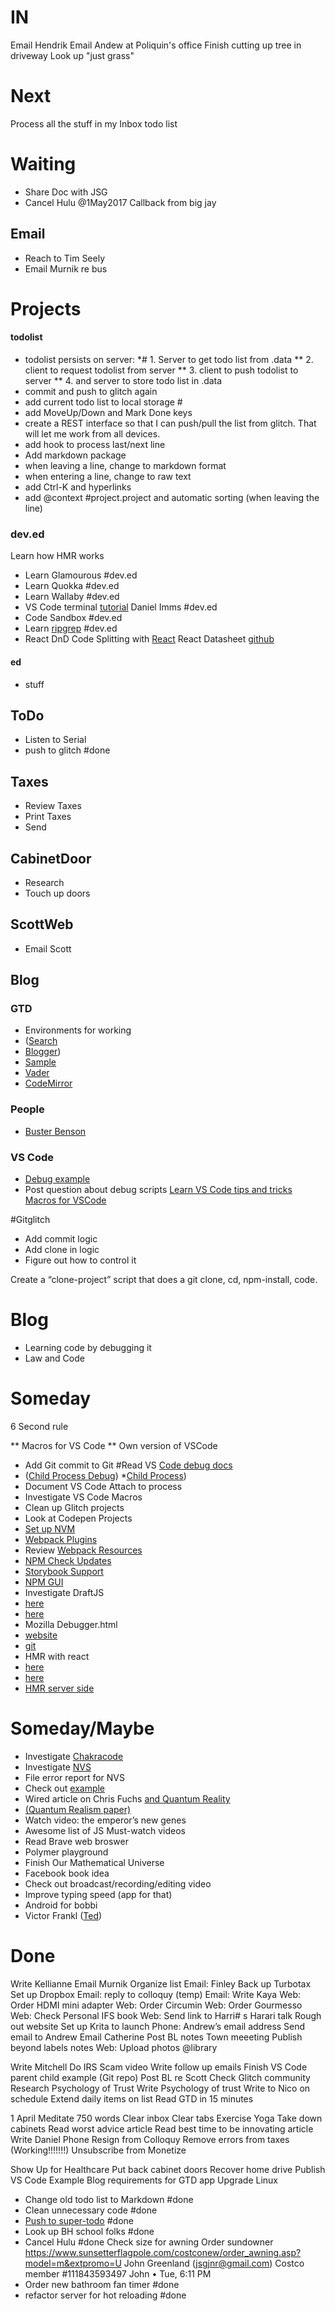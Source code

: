 # IN
Email Hendrik
Email Andew at Poliquin's office
Finish cutting up tree in driveway
Look up "just grass"

# Next
Process all the stuff in my Inbox todo list

# Waiting

* Share Doc with JSG
* Cancel Hulu @1May2017
Callback from big jay


## Email
* Reach to Tim Seely
* Email Murnik re bus

# Projects
#### todolist

* todolist persists on server:
*# 1. Server to get todo list from .data
** 2. client to request todolist from server
** 3. client to push todolist to server
** 4. and server to store todo list in .data
* commit and push to glitch again
* add  current todo list to local storage #
* add MoveUp/Down and Mark Done keys
* create a REST interface so that I can push/pull the list from glitch. That will let me work from all devices.
* add hook to process last/next line
* Add markdown package
* when leaving a line, change to markdown format
* when entering a line, change to raw text
* add Ctrl-K and hyperlinks
* add @context #project.project and automatic sorting (when leaving the line)
### dev.ed
Learn how HMR works
* Learn Glamourous #dev.ed
* Learn Quokka #dev.ed
* Learn Wallaby #dev.ed
* VS Code terminal [tutorial](http://www.growingwiththeweb.com/2017/03/mastering-vscodes-terminal.html) Daniel Imms #dev.ed
* Code Sandbox #dev.ed
* Learn [ripgrep](https://github.com/BurntSushi/ripgrep) #dev.ed 
* React DnD
Code Splitting with [React](https://hackernoon.com/code-splitting-for-react-router-with-webpack-and-hmr-bb509968e86f)
React Datasheet [github](https://github.com/nadbm/react-datasheet)


#### ed
* stuff

## ToDo
* Listen to Serial
* push to glitch #done

## Taxes
* Review Taxes
* Print Taxes
* Send

## CabinetDoor
* Research
* Touch up doors

## ScottWeb
* Email Scott

## Blog
### GTD
* Environments for working
* ([Search](https://www.blogger.com/blogger.g?blogID=809323243837962619#editor/target=post;postID=5522088582160978153) 
* [Blogger](https://www.blogger.com/blogger.g?blogID=809323243837962619#editor/target=post;postID=5522088582160978153))
* [Sample](http://codepen.io/iamscottcox/pen/jVMzJR)
* [Vader](http://codepen.io/ghoch/pen/yeqKmm)
* [CodeMirror](https://github.com/JedWatson/react-codemirror/tree/master/example/src)

### People
* [Buster Benson](http://busterbenson.com/)

### VS Code
* [Debug example](https://code.visualstudio.com/docs/nodejs/nodejs-debugging)
* Post question about debug scripts
[Learn VS Code tips and tricks](https://github.com/Microsoft/vscode-tips-and-tricks#debugging)
[Macros for VSCode](https://github.com/geddski/macros)

#Gitglitch

* Add commit logic
* Add clone in logic
* Figure out how to control it

Create a “clone-project” script that does a git clone, cd, npm-install, code.

# Blog
* Learning code by debugging it
* Law and Code

# Someday
6 Second rule

** Macros for VS Code
** Own version of VSCode


* Add Git commit to Git
#Read VS [Code debug docs](https://code.visualstudio.com/docs/nodejs/nodejs-debugging) 
* ([Child Process Debug](https://github.com/fastest963/child-process-debug))
*[Child Process](https://nodejs.org/api/child_process.html#child_process_child_process_spawnsync_command_args_options))
* Document VS Code Attach to process
* Investigate VS Code Macros
* Clean up Glitch projects
* Look at Codepen Projects
* [Set up NVM](https://github.com/creationix/nvm)
* [Webpack Plugins](https://webpack.js.org/plugins/)
* Review [Webpack Resources](https://webpack.js.org/plugins/)
* [NPM Check Updates](https://www.npmjs.com/package/npm-check-updates)
* [Storybook Support](https://github.com/insin/getstorybook)
* [NPM GUI](https://github.com/q-nick/npm-gui)
* Investigate DraftJS 
* [here](https://dev.to/ben/this-blog-post-was-written-using-draftjs)
* [here](https://medium.com/@rajaraodv/why-draft-js-and-why-you-should-contribute-460c4a69e6c8#.gwwmy3t0s)
* Mozilla Debugger.html 
* [website](https://devtools-html.github.io/debugger.html/)
* [git](https://github.com/devtools-html/debugger.html)
* HMR with react 
* [here](http://matthewlehner.net/react-hot-module-replacement-with-webpack/) 
* [here](https://medium.com/@rajaraodv/webpack-hot-module-replacement-hmr-e756a726a07#.kdr3hcfe3)
* [HMR server side](https://github.com/webpack/docs/issues/45)




# Someday/Maybe
* Investigate [Chakracode](https://github.com/nodejs/node-chakracore/releases)
* Investigate [NVS](https://github.com/jasongin/nvs) 
* File error report for NVS
* Check out [example](https://github.com/jasongin/nvs)
* Wired article on Chris Fuchs [and Quantum Reality](https://www.wired.com/2015/06/private-view-quantum-reality/) 
* [(Quantum Realism paper)](http://thephysicalworldisvirtual.com/)
* Watch video: the emperor’s new genes
* Awesome list of JS Must-watch videos
* Read Brave web broswer
* Polymer playground
* Finish Our Mathematical Universe
* Facebook book idea
* Check out broadcast/recording/editing video
* Improve typing speed (app for that)
* Android for bobbi
* Victor Frankl ([Ted](https://www.ted.com/talks/viktor_frankl_youth_in_search_of_meaning))


# Done
Write Kellianne
Email Murnik
Organize list
Email: Finley
Back up Turbotax
Set up Dropbox
Email: reply to colloquy (temp)
Email: Write Kaya
Web: Order HDMI mini adapter
Web: Order Circumin
Web: Order Gourmesso
Web: Check Personal IFS book
Web: Send link to Harri# s Harari talk
Rough out website
Set up Krita to launch
Phone: Andrew’s email address
Send email to Andrew
Email Catherine
Post BL notes
Town meeeting
Publish beyond labels notes
Web: Upload photos @library


Write Mitchell
Do IRS Scam video
Write follow up emails
Finish VS Code parent child example (Git repo)
Post BL re Scott
Check Glitch community
Research Psychology of Trust
Write Psychology of trust
Write to Nico on schedule
Extend daily items on list
Read GTD in 15 minutes

1 April
Meditate
750 words
Clear inbox
Clear tabs
Exercise
Yoga
Take down cabinets
Read worst advice article
Read best time to be innovating article
Write Daniel Phone
Resign from Colloquy
Remove errors from taxes (Working!!!!!!!)
Unsubscribe from Monetize


Show Up for Healthcare
Put back cabinet doors
Recover home drive
Publish VS Code Example
Blog requirements for GTD app
Upgrade Linux
* Change old todo list to Markdown #done
* Clean unnecessary code #done
* [Push to super-todo](https://github.com/EmbeddedMike/super-todo) #done
* Look up BH school folks #done
* Cancel Hulu #done
Check size for awning
Order sundowner
https://www.sunsetterflagpole.com/costconew/order_awning.asp?model=m&extpromo=U
John Greenland (jsgjnr@gmail.com)
Costco member #111843593497
John • Tue, 6:11 PM
* Order new bathroom fan timer #done
* refactor server for hot reloading #done